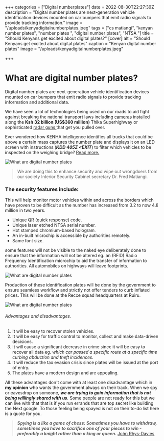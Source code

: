 +++
categories = ["Digital numberplates"]
date = 2022-08-30T22:27:39Z
description = "Digital number plates are next-generation vehicle identification devices mounted on car bumpers that emit radio signals to provide tracking information."
image = "/uploads/kenyadigitalnumberplates.jpeg"
tags = ["cs matiangi", "kenyan number plates", "number plates ", "digital number plates", "NTSA "]
title = "Should Kenyans get excited about digital plates?"
[cover]
alt = "Should Kenyans get excited about digital plates"
caption = "Kenyan digital number plates"
image = "/uploads/kenyadigitalnumberplates.jpeg"

+++
# What are digital number plates?

Digital number plates are next-generation vehicle identification devices mounted on car bumpers that emit radio signals to provide tracking information and additional data.

We have seen a lot of technologies being used on our roads to aid fight against breaking the national transport laws including [cameras](https://roadsafety.transport.nsw.gov.au/speeding/speedcameras/howdo_theywork.html) installed along the **Ksh 32 billion (US$360 million)** Thika Superhighway or sophisticated [radar guns ](https://en.wikipedia.org/wiki/Radar_speed_gun)that get you pulled over.

Ever wondered how KENHA intelligence identifies all trucks that could be above a certain mass captures the number plate and displays it on an LED screen with instructions (**_KDD 405Z <EXIT_**) to filter which vehicles to be inspected on the weighing bridge? [Read more. ](https://uzalendonews.co.ke/kenha-installs-spy-cameras-to-nab-rogue-transporters/)

![What are digital number plates](/uploads/csdigitalnumberplates.jpeg "From left Cs's Joe Mucheru,James macharia and Dr Fred Matiangi and other officials.")

> We are doing this to enhance security and wipe out wrongdoers from our society Interior Security Cabinet secretary Dr. Fred Matiangi.

### The security features include:

This will help monitor motor vehicles within and across the borders which have proven to be difficult as the number has increased from 3.2 to now 4.8 million in two years.

* Unique QR (quick response) code.
* Unique laser etched NTSA serial number.
* Hot stamped chromium-based hologram.
* An in-built microchip is accessible by authorities remotely.
* Same font size.

some features will not be visible to the naked eye deliberately done to ensure that the information will not be altered eg. an (RFID) Radio Frequency Identification microchip to aid the transfer of information to authorities. All automobiles on highways will leave footprints.

![What are digital number plates](/uploads/drivelesscars.jpg "RFID illustration")

Production of these identification plates will be done by the government to ensure seamless workflow and strictly not offer tenders to curb inflated prices. This will be done at the Recce squad headquarters at Ruiru.

![What are digital number plates](/uploads/productionofdigitalnumberplates.jpeg "Recce HQ production line")

###### Advantages and disadvantages.

1. It will be easy to recover stolen vehicles.
2. It will be easy for traffic control to monitor, collect and make data-driven decisions.
3. It will cause a significant decrease in crime since it will be easy to recover all data eg.   _which car passed a specific route at a specific time curbing abduction and theft incidences._
4. It will reduce the tax evasion crisis since plates will be issued at the port of entry.
5. The plates have a modern design and are appealing.

All these advantages don't come with at least one disadvantage which in **my opinion** who wants the government always on their track. When we spy or eavesdrop on someone, **_we are trying to gain information that is not being willingly shared with us._** Some people are not ready for this but we can live with that that is if you run errands that are top secret like building the Next google. To those feeling being spayed is not on their to-do list here is a quote for you.

> **_Spying is a like a game of chess: Sometimes you have to withdraw, sometimes you have to sacrifice one of your pieces to win - preferably a knight rather than a king or queen._** [John Rhys-Davies](https://www.brainyquote.com/topics/spying-quotes)